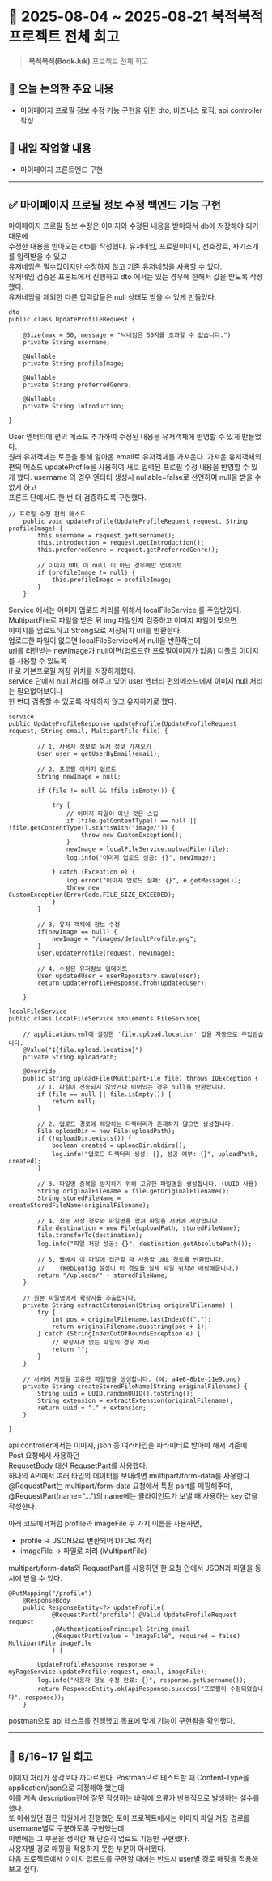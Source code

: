 # 📅 2025-08-04 ~ 2025-08-21 북적북적 프로젝트 전체 회고

> **북적북적(BookJuk)** 프로젝트 전체 회고

## 🧭 오늘 논의한 주요 내용

* 마이페이지 프로필 정보 수정 기능 구현을 위한 dto, 비즈니스 로직, api controller 작성

## 🚩 내일 작업할 내용

* 마이페이지 프론트엔드 구현
---

## ✅ 마이페이지 프로필 정보 수정 백엔드 기능 구현
마이페이지 프로필 정보 수정은 이미지와 수정된 내용을 받아와서 db에 저장해야 되기때문에   
수정한 내용을 받아오는 dto를 작성했다. 유저네임, 프로필이미지, 선호장르, 자기소개를 입력받을 수 있고   
유저네임은 필수값이지만 수정하지 않고 기존 유저네임을 사용할 수 있다.   
유저네임 검증은 프론트에서 진행하고 dto 에서는 있는 경우에 한해서 값을 받도록 작성했다.   
유저네임을 제외한 다른 입력값들은 null 상태도 받을 수 있게 만들었다.
```
dto
public class UpdateProfileRequest {

    @Size(max = 50, message = "닉네임은 50자를 초과할 수 없습니다.")
    private String username;

    @Nullable
    private String profileImage;

    @Nullable
    private String preferredGenre;

    @Nullable
    private String introduction;

}
```
User 엔터티에 편의 메소드 추가하여 수정된 내용을 유저객체에 반영할 수 있게 만들었다.   
원래 유저객체는 토큰을 통해 알아온 email로 유저객체를 가져온다. 가져온 유저객체의
편의 메소드 updateProfile을 사용하여 새로 입력된 프로필 수정 내용을 반영할 수 있게 했다.
username 의 경우 엔터티 생성시 nullable=false로 선언하여 null을 받을 수 없게 하고   
프론트 단에서도 한 번 더 검증하도록 구현했다.
```
// 프로필 수정 편의 메소드
    public void updateProfile(UpdateProfileRequest request, String profileImage) {
        this.username = request.getUsername();
        this.introduction = request.getIntroduction();
        this.preferredGenre = request.getPreferredGenre();

        // 이미지 URL 이 null 이 아닌 경우에만 업데이트
        if (profileImage != null) {
            this.profileImage = profileImage;
        }
    }
```
Service 에서는 이미지 업로드 처리를 위해서 localFileService 를 주입받았다.   
MultipartFile로 파일을 받은 뒤 img 파일인지 검증하고 이미지 파일이 맞으면   
이미지를 업로드하고 Strong으로 저장위치 url를 반환한다.   
업로드한 파일이 없으면 localFileService에서 null을 반환하는데   
url를 리턴받는 newImage가 null이면(업로드한 프로필이미지가 없음) 디폴트 이미지를 사용할 수 있도록   
if 로 기본프로필 저장 위치를 저장하게했다.    
service 단에서 null 처리를 해주고 있어 user 엔터티 편의메소드에서 이미지 null 처리는 필요없어보이나   
한 번더 검증할 수 있도록 삭제하지 않고 유지하기로 했다.
```
service
public UpdateProfileResponse updateProfile(UpdateProfileRequest request, String email, MultipartFile file) {

        // 1. 사용자 정보로 유저 정보 가져오기
        User user = getUserByEmail(email);

        // 2. 프로필 이미지 업로드
        String newImage = null;

        if (file != null && !file.isEmpty()) {

            try {
                // 이미지 파일이 아닌 것은 스킵
                if (file.getContentType() == null || !file.getContentType().startsWith("image/")) {
                    throw new CustomException();
                }
                newImage = localFileService.uploadFile(file);
                log.info("이미지 업로드 성공: {}", newImage);

            } catch (Exception e) {
                log.error("이미지 업로드 실패: {}", e.getMessage());
                throw new CustomException(ErrorCode.FILE_SIZE_EXCEEDED);
            }
        }

        // 3. 유저 객체에 정보 수정
        if(newImage == null) {
            newImage = "/images/defaultProfile.png";
        }
        user.updateProfile(request, newImage);

        // 4. 수정된 유저정보 업데이트
        User updatedUser = userRepository.save(user);
        return UpdateProfileResponse.from(updatedUser);

    }

localFileService
public class LocalFileService implements FileService{

    // application.yml에 설정한 'file.upload.location' 값을 자동으로 주입받습니다.
    @Value("${file.upload.location}")
    private String uploadPath;

    @Override
    public String uploadFile(MultipartFile file) throws IOException {
        // 1. 파일이 전송되지 않았거나 비어있는 경우 null을 반환합니다.
        if (file == null || file.isEmpty()) {
            return null;
        }

        // 2. 업로드 경로에 해당하는 디렉터리가 존재하지 않으면 생성합니다.
        File uploadDir = new File(uploadPath);
        if (!uploadDir.exists()) {
            boolean created = uploadDir.mkdirs();
            log.info("업로드 디렉터리 생성: {}, 성공 여부: {}", uploadPath, created);
        }

        // 3. 파일명 중복을 방지하기 위해 고유한 파일명을 생성합니다. (UUID 사용)
        String originalFilename = file.getOriginalFilename();
        String storedFileName = createStoredFileName(originalFilename);

        // 4. 최종 저장 경로와 파일명을 합쳐 파일을 서버에 저장합니다.
        File destination = new File(uploadPath, storedFileName);
        file.transferTo(destination);
        log.info("파일 저장 성공: {}", destination.getAbsolutePath());

        // 5. 웹에서 이 파일에 접근할 때 사용할 URL 경로를 반환합니다.
        //    (WebConfig 설정이 이 경로를 실제 파일 위치와 매핑해줍니다.)
        return "/uploads/" + storedFileName;
    }

    // 원본 파일명에서 확장자를 추출합니다.
    private String extractExtension(String originalFilename) {
        try {
            int pos = originalFilename.lastIndexOf(".");
            return originalFilename.substring(pos + 1);
        } catch (StringIndexOutOfBoundsException e) {
            // 확장자가 없는 파일의 경우 처리
            return "";
        }
    }

    // 서버에 저장될 고유한 파일명을 생성합니다. (예: a4e6-8b1e-11e9.png)
    private String createStoredFileName(String originalFilename) {
        String uuid = UUID.randomUUID().toString();
        String extension = extractExtension(originalFilename);
        return uuid + "." + extension;
    }

}
```
api controller에서는 이미지, json 등 여러타입을 파라미터로 받아야 해서 기존에 Post 요청에서 사용하던   
RequsetBody 대신 RequsetPart를 사용했다.   
하나의 API에서 여러 타입의 데이터를 보내려면 multipart/form-data를 사용한다.   
@RequestPart는 multipart/form-data 요청에서 특정 part를 매핑해주며,   
@RequestPart(name="…")의 name에는 클라이언트가 보낼 때 사용하는 key 값을 작성한다.

아래 코드에서처럼 profile과 imageFile 두 가지 이름을 사용하면,
- profile → JSON으로 변환되어 DTO로 처리
- imageFile → 파일로 처리 (MultipartFile)

multipart/form-data와 RequsetPart를 사용하면 한 요청 안에서 JSON과 파일을 동시에 받을 수 있다.
```
@PutMapping("/profile")
    @ResponseBody
    public ResponseEntity<?> updateProfile(
            @RequestPart("profile") @Valid UpdateProfileRequest request
            ,@AuthenticationPrincipal String email
            ,@RequestPart(value = "imageFile", required = false) MultipartFile imageFile
            ) {

        UpdateProfileResponse response = myPageService.updateProfile(request, email, imageFile);
        log.info("사용자 정보 수정 완료: {}", response.getUsername());
        return ResponseEntity.ok(ApiResponse.success("프로필이 수정되었습니다", response));
    }
```
postman으로 api 테스트를 진행했고 목표에 맞게 기능이 구현됨을 확인했다.

---

## 💭 8/16~17 일 회고
이미지 처리가 생각보다 까다로웠다. Postman으로 테스트할 때 Content-Type을 application/json으로 지정해야 했는데   
이를 계속 description란에 잘못 작성하는 바람에 오류가 반복적으로 발생하는 실수를 했다.   
또 아쉬웠던 점은 학원에서 진행했던 토이 프로젝트에서는 이미지 파일 저장 경로를 username별로 구분하도록 구현했는데   
이번에는 그 부분을 생략한 채 단순히 업로드 기능만 구현했다.   
사용자별 경로 매핑을 적용하지 못한 부분이 아쉬웠다.   
다음 프로젝트에서 이미지 업로드를 구현할 때에는 반드시 user별 경로 매핑을 적용해보고 싶다. 


